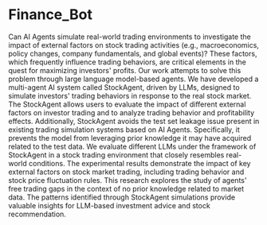 # Finance_Bot
Can AI Agents simulate real-world trading environments to investigate the impact of external factors on stock trading activities (e.g., macroeconomics, policy changes, company fundamentals, and global events)? These factors, which frequently influence trading behaviors, are critical elements in the quest for maximizing investors' profits. Our work attempts to solve this problem through large language model-based agents. We have developed a multi-agent AI system called StockAgent, driven by LLMs, designed to simulate investors' trading behaviors in response to the real stock market. The StockAgent allows users to evaluate the impact of different external factors on investor trading and to analyze trading behavior and profitability effects. Additionally, StockAgent avoids the test set leakage issue present in existing trading simulation systems based on AI Agents. Specifically, it prevents the model from leveraging prior knowledge it may have acquired related to the test data. We evaluate different LLMs under the framework of StockAgent in a stock trading environment that closely resembles real-world conditions. The experimental results demonstrate the impact of key external factors on stock market trading, including trading behavior and stock price fluctuation rules. This research explores the study of agents' free trading gaps in the context of no prior knowledge related to market data. The patterns identified through StockAgent simulations provide valuable insights for LLM-based investment advice and stock recommendation.
